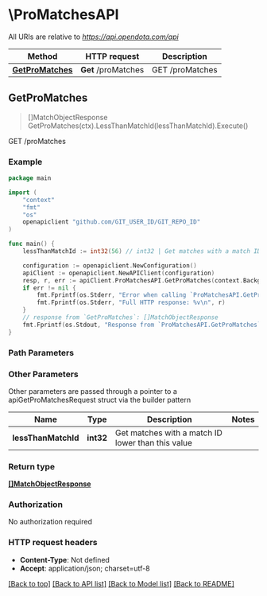 # \ProMatchesAPI

All URIs are relative to *https://api.opendota.com/api*

Method | HTTP request | Description
------------- | ------------- | -------------
[**GetProMatches**](ProMatchesAPI.md#GetProMatches) | **Get** /proMatches | GET /proMatches



## GetProMatches

> []MatchObjectResponse GetProMatches(ctx).LessThanMatchId(lessThanMatchId).Execute()

GET /proMatches



### Example

```go
package main

import (
	"context"
	"fmt"
	"os"
	openapiclient "github.com/GIT_USER_ID/GIT_REPO_ID"
)

func main() {
	lessThanMatchId := int32(56) // int32 | Get matches with a match ID lower than this value (optional)

	configuration := openapiclient.NewConfiguration()
	apiClient := openapiclient.NewAPIClient(configuration)
	resp, r, err := apiClient.ProMatchesAPI.GetProMatches(context.Background()).LessThanMatchId(lessThanMatchId).Execute()
	if err != nil {
		fmt.Fprintf(os.Stderr, "Error when calling `ProMatchesAPI.GetProMatches``: %v\n", err)
		fmt.Fprintf(os.Stderr, "Full HTTP response: %v\n", r)
	}
	// response from `GetProMatches`: []MatchObjectResponse
	fmt.Fprintf(os.Stdout, "Response from `ProMatchesAPI.GetProMatches`: %v\n", resp)
}
```

### Path Parameters



### Other Parameters

Other parameters are passed through a pointer to a apiGetProMatchesRequest struct via the builder pattern


Name | Type | Description  | Notes
------------- | ------------- | ------------- | -------------
 **lessThanMatchId** | **int32** | Get matches with a match ID lower than this value | 

### Return type

[**[]MatchObjectResponse**](MatchObjectResponse.md)

### Authorization

No authorization required

### HTTP request headers

- **Content-Type**: Not defined
- **Accept**: application/json; charset=utf-8

[[Back to top]](#) [[Back to API list]](../README.md#documentation-for-api-endpoints)
[[Back to Model list]](../README.md#documentation-for-models)
[[Back to README]](../README.md)

